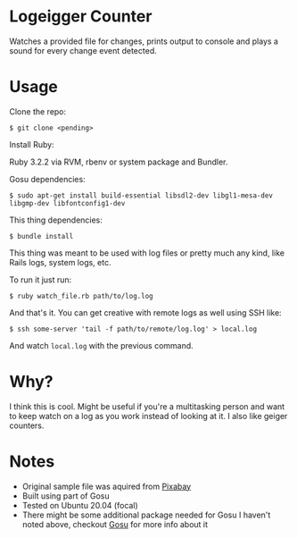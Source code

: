 # Logeigger Counter

Watches a provided file for changes, prints output to console and plays a sound for every change event detected.

# Usage

Clone the repo:

```
$ git clone <pending>
```

Install Ruby:

Ruby 3.2.2 via RVM, rbenv or system package and Bundler.

Gosu dependencies:

```
$ sudo apt-get install build-essential libsdl2-dev libgl1-mesa-dev libgmp-dev libfontconfig1-dev
```

This thing dependencies:

```
$ bundle install
```

This thing was meant to be used with log files or pretty much any kind, like Rails logs, system logs, etc.

To run it just run:

```
$ ruby watch_file.rb path/to/log.log
```

And that's it. You can get creative with remote logs as well using SSH like:

```
$ ssh some-server 'tail -f path/to/remote/log.log' > local.log
```

And watch `local.log` with the previous command.

# Why?

I think this is cool. Might be useful if you're a multitasking person and want to keep watch on a log as you
work instead of looking at it. I also like geiger counters.

# Notes

- Original sample file was aquired from [Pixabay](https://pixabay.com/)
- Built using part of Gosu
- Tested on Ubuntu 20.04 (focal)
- There might be some additional package needed for Gosu I haven't noted above, checkout [Gosu](https://github.com/gosu/gosu) for more info about it
